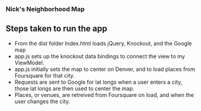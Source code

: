### Nick's Neighborhood Map

## Steps taken to run the app

* From the dist folder Index.html loads jQuery, Knockout, and the Google map
* app.js sets up the knockout data bindings to connect the view to my ViewModel.
* app.js initially sets the map to center on Denver, and to load places from Foursquare for that city.
* Requests are sent to Google for lat longs when a user enters a city, those lat longs are then used to center the map.
* Places, or venues, are retreived from Foursquare on load, and when the user changes the city.